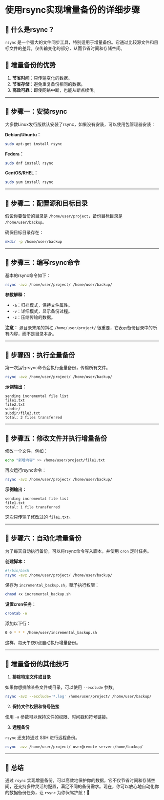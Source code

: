 

# 使用rsync实现增量备份的详细步骤

## 🌟 什么是rsync？

`rsync` 是一个强大的文件同步工具，特别适用于增量备份。它通过比较源文件和目标文件的差异，仅传输变化的部分，从而节省时间和存储空间。

## 📝 增量备份的优势

1. **节省时间**：只传输变化的数据。
2. **节省存储**：避免重复备份相同的数据。
3. **高效可靠**：即使网络中断，也能从断点续传。

---

## 📘 步骤一：安装rsync

大多数Linux发行版默认安装了rsync，如果没有安装，可以使用包管理器安装：

**Debian/Ubuntu：**

```bash
sudo apt-get install rsync
```

**Fedora：**

```bash
sudo dnf install rsync
```

**CentOS/RHEL：**

```bash
sudo yum install rsync
```

---

## 📘 步骤二：配置源和目标目录

假设你要备份的目录是 `/home/user/project`，备份目标目录是 `/home/user/backup`。

确保目标目录存在：

```bash
mkdir -p /home/user/backup
```

---

## 📘 步骤三：编写rsync命令

基本的rsync命令如下：

```bash
rsync -avz /home/user/project/ /home/user/backup/
```

**参数解释：**

- `-a`：归档模式，保持文件属性。
- `-v`：详细模式，显示备份过程。
- `-z`：压缩传输的数据。

**注意：** 源目录末尾的斜杠 `/home/user/project/` 很重要，它表示备份目录中的所有内容，而不是目录本身。

---

## 📘 步骤四：执行全量备份

第一次运行rsync命令会执行全量备份，传输所有文件。

```bash
rsync -avz /home/user/project/ /home/user/backup/
```

**示例输出：**

```
sending incremental file list
file1.txt
file2.txt
subdir/
subdir/file3.txt
total: 3 files transferred
```

---

## 📘 步骤五：修改文件并执行增量备份

修改一个文件，例如：

```bash
echo "新增内容" >> /home/user/project/file1.txt
```

再次运行rsync命令：

```bash
rsync -avz /home/user/project/ /home/user/backup/
```

**示例输出：**

```
sending incremental file list
file1.txt
total: 1 file transferred
```

这次只传输了修改过的 `file1.txt`。

---

## 📘 步骤六：自动化增量备份

为了每天自动执行备份，可以将rsync命令写入脚本，并使用 `cron` 定时任务。

**创建脚本：**

```bash
#!/bin/bash
rsync -avz /home/user/project/ /home/user/backup/
```

保存为 `incremental_backup.sh`，赋予执行权限：

```bash
chmod +x incremental_backup.sh
```

**设置cron任务：**

```bash
crontab -e
```

添加以下行：

```bash
0 0 * * * /home/user/incremental_backup.sh
```

这样，每天午夜0点自动执行增量备份。

---

## 📘 增量备份的其他技巧

1. **排除特定文件或目录**

如果你想排除某些文件或目录，可以使用 `--exclude` 参数。

```bash
rsync -avz --exclude='*.log' /home/user/project/ /home/user/backup/
```

2. **保持文件权限和符号链接**

使用 `-a` 参数可以保持文件的权限、时间戳和符号链接。

3. **远程备份**

`rsync` 还支持通过 SSH 进行远程备份。

```bash
rsync -avz /home/user/project/ user@remote-server:/home/backup/
```

---

## 📘 总结

通过 `rsync` 实现增量备份，可以高效地保护你的数据。它不仅节省时间和存储空间，还支持多种灵活的配置，满足不同的备份需求。现在，你可以放心地自动化你的数据备份任务，让 `rsync` 为你保驾护航！🚀